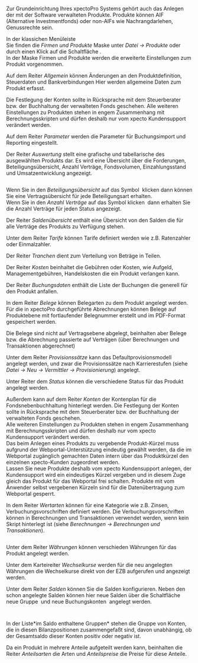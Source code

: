 <!DOCTYPE html>
<html>
<head>
<meta charset="utf-8">
<meta name="viewport" content="width=device-width, initial-scale=1.0">
<title>800_Produkte.md</title>
<link rel="stylesheet" href="https://stackedit.io/res-min/themes/base.css" />
<script type="text/javascript" src="https://cdn.mathjax.org/mathjax/latest/MathJax.js?config=TeX-AMS_HTML"></script>
</head>
<body><div class="container"><p>Zur Grundeinrichtung Ihres xpectoPro Systems gehört auch das Anlegen der mit der Software verwalteten Produkte. Produkte können  AIF (Alternative Investmentfonds) oder non-AIFs wie Nachrangdarlehen, Genussrechte sein. </p>

<p>In der klassichen Menüleiste  <br>
Sie finden die <em>Firmen und Produkte</em> Maske  unter <em>Datei → Produkte</em> oder durch einen Klick auf die Schaltfläche <img src="http://xpecto.github.io/docs/img/img_1461577036362.png" alt="" title="">. <br>
In der Maske Firmen und Produkte werden die erweiterte Einstellungen zum Produkt vorgenommen. <br>
<img src="http://xpecto.github.io/docs/img/img_1425985199858.png" alt="" title=""></p>

<p>Auf dem Reiter <em>Allgemein</em> können Änderungen an den Produktdefinition, Steuerdaten und Bankverbindungen  Hier werden allgemeine Daten zum Produkt erfasst. </p>

<p>Die Festlegung der Konten sollte in Rücksprache mit dem Steuerberater bzw. der Buchhaltung der verwalteten Fonds geschehen. Alle weiteren Einstellungen zu Produkten stehen in engem Zusammenhang mit Berechnungsskripten und dürfen deshalb nur vom xpecto Kundensupport verändert werden. </p>

<p>Auf dem Reiter <em>Parameter</em> werden die Parameter für Buchungsimport und Reporting eingestellt.</p>

<p>Der Reiter <em>Auswertung</em> stellt eine grafische und tabellarische des ausgewählten Produkts dar. Es wird eine Übersicht über die Forderungen, Beteiligungsübersicht, Anzahl Verträge, Fondsvolumen, Einzahlungsstand und Umsatzentwicklung angezeigt.</p>

<p><img src="http://xpecto.github.io/docs/img/img_1432642241442.png" alt="" title=""></p>

<p>Wenn Sie in den <em>Beteiligungsübersicht</em> auf das Symbol <img src="http://xpecto.github.io/docs/img/img_1432642464823.png" alt="" title=""> klicken dann können Sie eine Vertragsübersicht für jede Beteiligungsart erhalten. <br>
Wenn Sie in den <em>Anzahl Verträge</em> auf das Symbol klicken <img src="http://xpecto.github.io/docs/img/img_1432642464823.png" alt="" title=""> dann erhalten Sie die Anzahl Verträge für jeden Status angezeigt.</p>

<p>Der Reiter <em>Saldenübersicht</em> enthält eine Übersicht von den Salden die für alle Verträge des Produkts zu Verfügung stehen. </p>

<p>Unter dem Reiter <em>Tarife</em> können Tarife definiert werden wie z.B. Ratenzahler oder Einmalzahler.</p>

<p>Der Reiter <em>Tranchen</em> dient zum  Verteilung von Beträge in Teilen.</p>

<p>Der Reiter <em>Kosten</em> beinhaltet die Gebühren oder Kosten, wie Aufgeld, Managementgebühren, Handelskosten die ein Produkt verlangen kann. </p>

<p>Der Reiter <em>Buchungsdaten</em> enthält die Liste der Buchungen  die generell für den Produkt anfallen. </p>

<p>In dem Reiter <em>Belege</em> können Belegarten zu dem Produkt angelegt werden. Für die in xpectoPro durchgeführte Abrechnungen können Belege auf Produktebene mit fortlaufender Belegnummer erstellt und im PDF-Format gespeichert werden. </p>

<p>Die Belege sind nicht auf Vertragsebene abgelegt, beinhalten aber Belege bzw. die Abrechnung passierte auf Verträgen (über Berechnungen und Transaktionen abgerechnet)</p>

<p>Unter dem Reiter <em>Provisionssätze</em> kann das Defaultprovisionsmodell angelegt werden, und zwar die Provisionssätze nach Karrierestufen (siehe <em>Datei → Neu → Vermittler → Provisionierung</em>) angelegt.</p>

<p>Unter Reiter dem <em>Status</em> können die verschiedene Status für das Produkt angelegt werden.</p>

<p>Außerdem kann auf dem Reiter <em>Konten</em> der Kontenplan für die Fondsnebenbuchhaltung hinterlegt werden. Die Festlegung der Konten sollte in Rücksprache mit dem Steuerberater bzw. der Buchhaltung der verwalteten Fonds geschehen.  <br>
Alle weiteren Einstellungen zu Produkten stehen in engem Zusammenhang mit Berechnungsskripten und dürfen deshalb nur vom xpecto Kundensupport verändert werden.  <br>
Das beim Anlegen eines Produkts zu vergebende Produkt-Kürzel muss aufgrund der Webportal-Unterstützung eindeutig gewählt werden, da die im Webportal zugänglich gemachten Daten intern über das Produktkürzel den einzelnen xpecto-Kunden zugeordnet werden.  <br>
Lassen Sie neue Produkte deshalb vom xpecto Kundensupport anlegen, der Kundensupport wird ein eindeutiges Kürzel vergeben und in diesem Zuge gleich das Produkt für das Webportal frei schalten. Produkte mit vom Anwender selbst vergebenen Kürzeln sind für die Datenübertragung zum Webportal gesperrt. </p>

<p>In dem Reiter <em>Wertarten</em> können für eine Kategorie wie z.B. Zinsen, Verbuchungsvorschriften definiert werden. Die Verbuchungsvorschriften können in Berechnungen und Transaktionen verwendet werden, wenn kein Skript hinterlegt ist (siehe <em>Berechnungen → Berechnungen und Transaktionen</em>).</p>

<p><img src="http://xpecto.github.io/docs/img/img_1439200560588.png" alt="" title=""></p>

<p>Unter dem Reiter <em>Währungen</em> können verschieden Währungen für das Produkt angelegt werden.</p>

<p>Unter dem Karteireiter <em>Wechselkurse</em> werden für die neu angelegten Währungen die Wechselkurse direkt von der EZB aufgerufen und angezeigt werden.</p>

<p>Unter dem Reiter <em>Salden</em> können Sie die Salden konfigurieren. Neben den schon angelegte Salden können hier neue Salden über die Schaltfläche <img src="http://xpecto.github.io/docs/img/img_1426517966548.png" alt="" title=""> neue Gruppe <img src="http://xpecto.github.io/docs/img/img_1426518057250.png" alt="" title=""> und neue Buchungskonten <img src="http://xpecto.github.io/docs/img/img_1426518083903.png" alt="" title=""> angelegt werden.</p>

<p><img src="http://xpecto.github.io/docs/img/img_1439908866037.png" alt="" title=""></p>

<p><img src="http://xpecto.github.io/docs/img/img_1439910564967.png" alt="" title=""></p>

<p>In der Liste*im Saldo enthaltene Gruppen* stehen die Gruppe von Konten, die in diesen Bilanzpositionen zusammengefaßt sind, davon unabhängig, ob der Gesamtsaldo dieser Konten positiv oder negativ ist.</p>

<p>Da ein Produkt  in mehrere Anteile aufgeteilt werden kann, beinhalten die Reiter <em>Anteilsarten</em> die Arten und <em>Anteilspreise</em> die Preise für diese Anteile.</p></div></body>
</html>